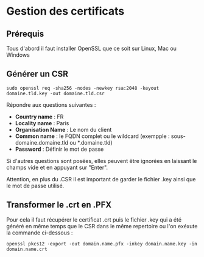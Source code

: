 # Gestion des certificats

## Prérequis 

Tous d'abord il faut installer OpenSSL que ce soit sur Linux, Mac ou Windows

## Générer un CSR

`sudo openssl req -sha256 -nodes -newkey rsa:2048 -keyout domaine.tld.key -out domaine.tld.csr`

Répondre aux questions suivantes :

* **Country name** : FR
* **Locality name** : Paris
* **Organisation Name** : Le nom du client
* **Common name** : le FQDN complet ou le wildcard (exempple : sous-domaine.domaine.tld ou *.domaine.tld)
* **Password** : Définir le mot de passe

Si d'autres questions sont posées, elles peuvent être ignorées en laissant le champs vide et en appuyant sur "Enter".

Attention, en plus du .CSR il est important de garder le fichier .key ainsi que le mot de passe utilisé.

## Transformer le .crt en .PFX

Pour cela il faut récupérer le certificat .crt puis le fichier .key qui a été généré en même temps que le CSR dans le même repertoire ou l'on exéxute la commande ci-dessous : 

 `openssl pkcs12 -export -out domain.name.pfx -inkey domain.name.key -in domain.name.crt`



